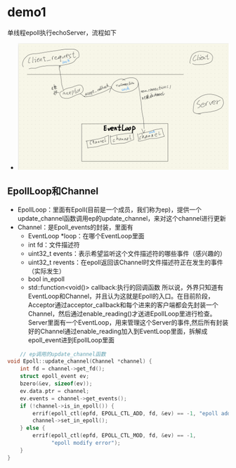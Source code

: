# demo1
单线程epoll执行echoServer，流程如下
- ![alt text](image.png)
## EpollLoop和Channel
- EpollLoop：里面有Epoll(目前是一个成员，我们称为ep)，提供一个update_channel函数调用ep的update_channel，来对这个channel进行更新
- Channel：是Epoll_events的封装，里面有
    - EventLoop *loop：在哪个EventLoop里面
    - int fd：文件描述符
    - uint32_t events：表示希望监听这个文件描述符的哪些事件（感兴趣的）
    - uint32_t revents：在epoll返回该Channel时文件描述符正在发生的事件（实际发生）
    - bool in_epoll
    - std::function<void()> callback:执行的回调函数
所以说，外界只知道有EventLoop和Channel，并且认为这就是Epoll的入口。在目前阶段，Acceptor通过acceptor_callback和每个进来的客户端都会先封装一个Channel，然后通过enable_reading()才送进EpollLoop里进行检查。Server里面有一个EventLoop，用来管理这个Server的事件,然后所有封装好的Channel通过enable_reading加入到EventLoop里面，拆解成epoll_event进到EpollLoop里面
~~~ cpp
    // ep调用的update_channel函数
void Epoll::update_channel(Channel *channel) {
    int fd = channel->get_fd();
    struct epoll_event ev;
    bzero(&ev, sizeof(ev));
    ev.data.ptr = channel;
    ev.events = channel->get_events();
    if (!channel->is_in_epoll()) {
        errif(epoll_ctl(epfd, EPOLL_CTL_ADD, fd, &ev) == -1, "epoll add error");
        channel->set_in_epoll();
    } else {
        errif(epoll_ctl(epfd, EPOLL_CTL_MOD, fd, &ev) == -1,
              "epoll modify error");
    }
}
~~~